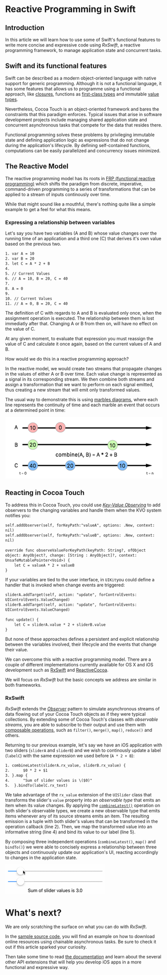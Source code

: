 # Reactive Programming in Swift

## Introduction

In this article we will learn how to use some of Swift's functional features to write more concise and expressive code using *RxSwift*, a reactive programming framework, to manage application state and concurrent tasks.

## Swift and its functional features

Swift can be described as a modern object-oriented language with native support for generic programming. Although it is not a functional language, it has some features that allows us to programme using a functional approach, like [closures](https://developer.apple.com/library/prerelease/ios/documentation/Swift/Conceptual/Swift_Programming_Language/Closures.html#//apple_ref/doc/uid/TP40014097-CH11-ID94), functions as [first-class types](https://developer.apple.com/library/prerelease/ios/documentation/Swift/Conceptual/Swift_Programming_Language/Functions.html#//apple_ref/doc/uid/TP40014097-CH10-ID158) and immutable [value types](https://developer.apple.com/library/prerelease/ios/documentation/Swift/Conceptual/Swift_Programming_Language/ClassesAndStructures.html#//apple_ref/doc/uid/TP40014097-CH13-ID82). 

Nevertheless, Cocoa Touch is an object-oriented framework and bares the constraints that this paradigm enforces. Typical issues that arise in software development projects include managing shared application state and concurrent asynchronous tasks that compete for the data that resides there.

Functional programming solves these problems by privileging immutable state and defining application logic as expressions that do not change during the application's lifecycle. By defining self-contained functions, computations can be easily parallelized and concurrency issues minimized.

## The Reactive Model

The reactive programming model has its roots in [FRP (functional reactive programming)](https://en.wikipedia.org/wiki/Functional_reactive_programming) which shifts the paradigm from discrete, imperative, command-driven programming to a series of transformations that can be applied to a stream of inputs continously over time.

While that might sound like a mouthful, there's nothing quite like a simple example to get a feel for what this means.

### Expressing a relationship between variables

Let's say you have two variables (A and B) whose value changes over the running time of an application and a third one (C) that derives it's own value based on the previous two.

	1. var A = 10
	2. var B = 20
	3. let C = A * 2 + B
	4. 
	5. // Current Values
	6. // A = 10, B = 20, C = 40
	7. 
	8. A = 0
	9.
	10. // Current Values
	11. // A = 0, B = 20, C = 40
	
The definition of C with regards to A and B is evaluated only once, when the assignment operation is executed. The relationship between them is lost immediatly after that. Changing A or B from then on, will have no effect on the value of C. 

At any given moment, to evaluate that expression you must reassign the value of C and calculate it once again, based on the current values of A and B.

How would we do this in a reactive programming approach? 

In the reactive model, we would create two streams that propagate changes in the values of either A or B over time. Each value change is represented as a signal in its corresponding stream. We then combine both streams and assign a transformation that we want to perform on each signal emitted, thus creating a new stream that will emit only transformed values.

The usual way to demonstrate this is using [marbles diagrams](http://rxmarbles.com/), where each line represents the continuity of time and each marble an event that occurs at a determined point in time:

![](https://raw.githubusercontent.com/mgcm/ReactiveProgrammingSwift/master/CombineDiagram.png)

## Reacting in Cocoa Touch

To address this in Cocoa Touch, you could use *[Key-Value Observing](https://developer.apple.com/library/mac/documentation/Cocoa/Conceptual/KeyValueObserving/KeyValueObserving.html)* to add observers to the changing variables and handle them when the KVO system notifies you: 

	self.addObserver(self, forKeyPath:"valueA", options: .New, context: nil)
	self.addObserver(self, forKeyPath:"valueB", options: .New, context: nil)
	 
	override func observeValueForKeyPath(keyPath: String?, ofObject object: AnyObject?, change: [String : AnyObject]?, context: UnsafeMutablePointer<Void>) {
   		let C = valueA * 2 + valueB
    }


If your variables are tied to the user interface, in `UIKit`you could define a handler that is invoked when change events are triggered:

	sliderA.addTarget(self, action: "update", forControlEvents: UIControlEvents.ValueChanged)
	sliderB.addTarget(self, action: "update", forControlEvents: UIControlEvents.ValueChanged)
	
	func update() {
   		let C = sliderA.value * 2 + sliderB.value
    }

But none of these approaches defines a persistent and explicit relationship between the variables involved, their lifecycle and the events that change their value.

We can overcome this with a reactive programming model. There are a couple of different implementations currently available for OS X and iOS development such as [RxSwift](https://github.com/ReactiveX/RxSwift) and [ReactiveCocoa](https://github.com/ReactiveCocoa/ReactiveCocoa).

We will focus on *RxSwift* but the basic concepts we address are similar in both frameworks.

### RxSwift

*RxSwift* extends the *[Observer](https://en.wikipedia.org/wiki/Observer_pattern)* pattern to simulate asynchronous streams of data flowing out of your Cocoa Touch objects as if they were typical collections. By extending some of Cocoa Touch's classes with *observable streams*, you are able to subscribe to their output and use them with [composable operations](https://github.com/ReactiveX/RxSwift/blob/master/Documentation/API.md), such as `filter()`, `merge()`, `map()`, `reduce()` and others. 

Returning to our previous example, let's say we have an iOS application with two sliders (`sliderA` and `sliderB`) and we wish to continously update a label (`labelC`) with the same expression we used before (`A * 2 + B`):

	1. combineLatest(sliderA.rx_value, sliderB.rx_value) {
	2.		$0 * 2 + $1
	3. }.map {
	4.	    "Sum of slider values is \($0)"
	5.	}.bindTo(labelC.rx_text)
       
We take advantage of the `rx_value` extension of the `UISlider` class that transforms the slider's `value` property into an *observable type* that emits an item when its value changes. By applying the [`combineLatest()`](http://reactivex.io/documentation/operators/combinelatest.html) operation on both slider's observable types, we create a new observable type that emits items whenever any of its source streams emits an item. The resulting emission is a tuple with both slider's values that can be transformed in the operation callback (line 2). Then, we map the transformed value into an informative string (line 4) and bind its value to our label (line 5).

By composing three independent operations (`combineLatest()`, `map()` and `bindTo()`) we were able to concisely express a relationship between three objects and continuously update our application's UI, reacting accordingly to changes in the application state.

![](https://raw.githubusercontent.com/mgcm/ReactiveProgrammingSwift/master/SlidersAnimation.gif)

# What's next?

We are only scratching the surface on what you can do with *RxSwift*.

In the [sample source code](https://github.com/mgcm/ReactiveProgrammingSwift), you will find an example on how to download online resources using chainable asynchronous tasks. Be sure to check it out if this article sparked your curiosity. 

Then take some time to read [the documentation](https://github.com/ReactiveX/RxSwift/tree/master/Documentation) and learn about the several other  API extensions that will help you develop iOS apps in a more functional and expressive way.
